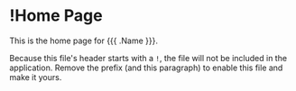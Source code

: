 <!--- $PF_GENERATE_ONCE$ -->
# !Home Page

This is the home page for {{{ .Name }}}.

Because this file's header starts with a `!`, the file will not be included in the application.
Remove the prefix (and this paragraph) to enable this file and make it yours.
